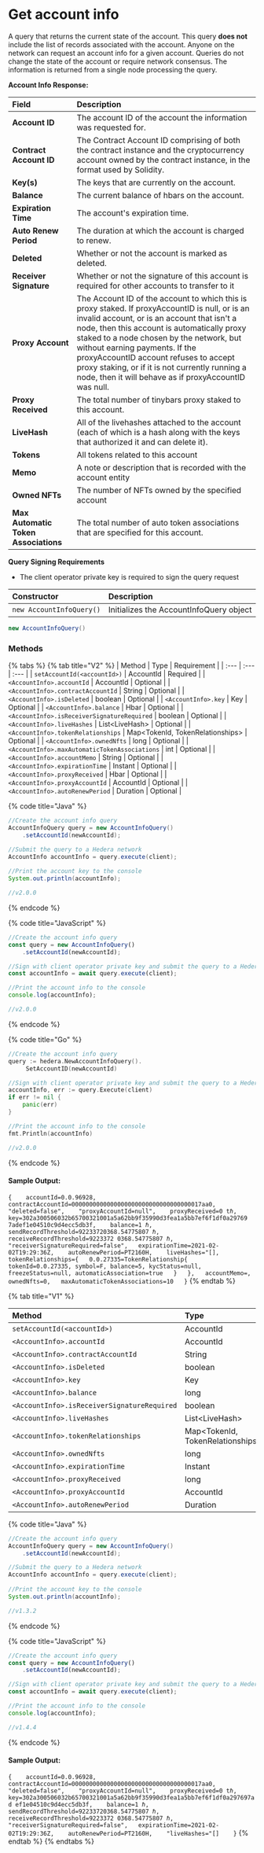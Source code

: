 # Get account info

A query that returns the current state of the account. This query **does not** include the list of records associated with the account. Anyone on the network can request an account info for a given account.  Queries do not change the state of the account or require network consensus. The information is returned from a single node processing the query.

**Account Info Response:**

| Field | Description |
| :--- | :--- |
| **Account ID** | The account ID of the account the information was requested for. |
| **Contract Account ID** | The Contract Account ID comprising of both the contract instance and the cryptocurrency account owned by the contract instance, in the format used by Solidity. |
| **Key\(s\)** | The keys that are currently on the account. |
| **Balance** | The current balance of hbars on the account. |
| **Expiration Time** | The account's expiration time. |
| **Auto Renew Period** | The duration at which the account is charged to renew. |
| **Deleted** | Whether or not the account is marked as deleted. |
| **Receiver Signature** | Whether or not the signature of this account is required for other accounts to transfer to it |
| **Proxy Account** | The Account ID of the account to which this is proxy staked. If proxyAccountID is null, or is an invalid account, or is an account that isn't a node, then this account is automatically proxy staked to a node chosen by the network, but without earning payments. If the proxyAccountID account refuses to accept proxy staking, or if it is not currently running a node, then it will behave as if proxyAccountID was null.  |
| **Proxy Received**  | The total number of tinybars proxy staked to this account.  |
| **LiveHash** | All of the livehashes attached to the account \(each of which is a hash along with the keys that authorized it and can delete it\).  |
| **Tokens** | All tokens related to this account |
| **Memo** |  A note or description that is recorded with the account entity |
| **Owned NFTs** | The number of NFTs owned by the specified account |
| **Max Automatic Token Associations** | The total number of auto token associations that are specified for this account. |

**Query Signing Requirements**

* The client operator private key is required to sign the query request

| Constructor | Description |
| :--- | :--- |
| `new AccountInfoQuery()` | Initializes the AccountInfoQuery object |

```java
new AccountInfoQuery()
```

### Methods

{% tabs %}
{% tab title="V2" %}
| Method | Type | Requirement |
| :--- | :--- | :--- |
| `setAccountId(<accountId>)` | AccountId | Required |
| `<AccountInfo>.accountId` | AccountId | Optional |
| `<AccountInfo>.contractAccountId` | String | Optional |
| `<AccountInfo>.isDeleted` | boolean | Optional |
| `<AccountInfo>.key` | Key | Optional |
| `<AccountInfo>.balance` | Hbar | Optional |
| `<AccountInfo>.isReceiverSignatureRequired` | boolean | Optional |
| `<AccountInfo>.liveHashes` | List&lt;LiveHash&gt; | Optional |
| `<AccountInfo>.tokenRelationships` | Map&lt;TokenId, TokenRelationships&gt; | Optional |
| `<AccountInfo>.ownedNfts` | long | Optional |
| `<AccountInfo>.maxAutomaticTokenAssociations` | int | Optional |
| `<AccountInfo>.accountMemo` | String | Optional |
| `<AccountInfo>.expirationTime` | Instant | Optional |
| `<AccountInfo>.proxyReceived` | Hbar | Optional |
| `<AccountInfo>.proxyAccountId` | AccountId | Optional |
| `<AccountInfo>.autoRenewPeriod` | Duration | Optional |

{% code title="Java" %}
```java
//Create the account info query
AccountInfoQuery query = new AccountInfoQuery()
    .setAccountId(newAccountId);

//Submit the query to a Hedera network
AccountInfo accountInfo = query.execute(client);
    
//Print the account key to the console
System.out.println(accountInfo);

//v2.0.0
```
{% endcode %}

{% code title="JavaScript" %}
```javascript
//Create the account info query
const query = new AccountInfoQuery()
    .setAccountId(newAccountId);

//Sign with client operator private key and submit the query to a Hedera network
const accountInfo = await query.execute(client);

//Print the account info to the console
console.log(accountInfo);

//v2.0.0
```
{% endcode %}

{% code title="Go" %}
```go
//Create the account info query
query := hedera.NewAccountInfoQuery().
     SetAccountID(newAccountId)

//Sign with client operator private key and submit the query to a Hedera network
accountInfo, err := query.Execute(client)
if err != nil {
    panic(err)
}

//Print the account info to the console
fmt.Println(accountInfo)

//v2.0.0
```
{% endcode %}

#### Sample Output:

`{   
     accountId=0.0.96928,   
     contractAccountId=0000000000000000000000000000000000017aa0,   
     "deleted=false",   
     "proxyAccountId=null",   
     proxyReceived=0 tℏ,  
    key=302a300506032b65700321001a5a62bb9f35990d3fea1a5bb7ef6f1df0a29769    7adef1e04510c9d4ecc5db3f,   
     balance=1 ℏ,   
     sendRecordThreshold=92233720368.54775807 ℏ,  
     receiveRecordThreshold=9223372 0368.54775807 ℏ,   
     "receiverSignatureRequired=false",  
     expirationTime=2021-02-02T19:29:36Z,   
     autoRenewPeriod=PT2160H,   
     liveHashes="[],  
     tokenRelationships={  
          0.0.27335=TokenRelationship{  
               tokenId=0.0.27335, symbol=F, balance=5, kycStatus=null,  
               freezeStatus=null, automaticAssociation=true  
          }  
     },  
     accountMemo=,   
     ownedNfts=0,  
     maxAutomaticTokenAssociations=10  
}`
{% endtab %}

{% tab title="V1" %}


| Method | Type | Requirement |
| :--- | :--- | :--- |
| `setAccountId(<accountId>)` | AccountId | Required |
| `<AccountInfo>.accountId` | AccountId | Optional |
| `<AccountInfo>.contractAccountId` | String | Optional |
| `<AccountInfo>.isDeleted` | boolean | Optional |
| `<AccountInfo>.key` | Key | Optional |
| `<AccountInfo>.balance` | long | Optional |
| `<AccountInfo>.isReceiverSignatureRequired` | boolean | Optional |
| `<AccountInfo>.liveHashes` | List&lt;LiveHash&gt; | Optional |
| `<AccountInfo>.tokenRelationships` | Map&lt;TokenId, TokenRelationships&gt; | Optional |
| `<AccountInfo>.ownedNfts` | long | Optional |
| `<AccountInfo>.expirationTime` | Instant | Optional |
| `<AccountInfo>.proxyReceived` | long | Optional |
| `<AccountInfo>.proxyAccountId` | AccountId | Optional |
| `<AccountInfo>.autoRenewPeriod` | Duration | Optional |

{% code title="Java" %}
```java
//Create the account info query
AccountInfoQuery query = new AccountInfoQuery()
    .setAccountId(newAccountId);

//Submit the query to a Hedera network
AccountInfo accountInfo = query.execute(client);
    
//Print the account key to the console
System.out.println(accountInfo);

//v1.3.2
```
{% endcode %}

{% code title="JavaScript" %}
```javascript
//Create the account info query
const query = new AccountInfoQuery()
    .setAccountId(newAccountId);

//Sign with client operator private key and submit the query to a Hedera network
const accountInfo = await query.execute(client);

//Print the account info to the console
console.log(accountInfo);

//v1.4.4
```
{% endcode %}

#### Sample Output:

`{   
     accountId=0.0.96928,   
     contractAccountId=0000000000000000000000000000000000017aa0,   
     "deleted=false",   
     "proxyAccountId=null",   
     proxyReceived=0 tℏ,       
     key=302a300506032b65700321001a5a62bb9f35990d3fea1a5bb7ef6f1df0a297697ad ef1e04510c9d4ecc5db3f,   
     balance=1 ℏ,   
     sendRecordThreshold=92233720368.54775807 ℏ,  
     receiveRecordThreshold=9223372 0368.54775807 ℏ,   
     "receiverSignatureRequired=false",  
     expirationTime=2021-02-02T19:29:36Z,   
     autoRenewPeriod=PT2160H,   
     "liveHashes="[]   
}`
{% endtab %}
{% endtabs %}

